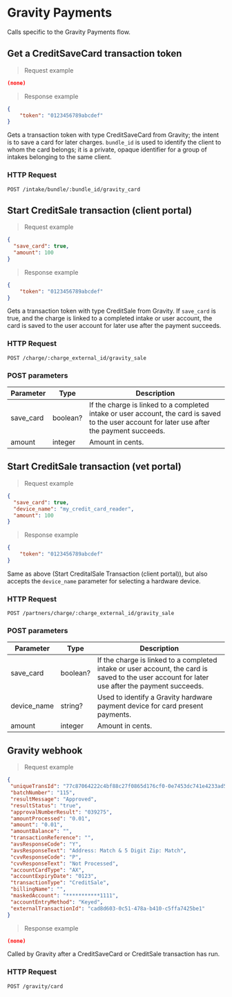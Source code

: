 # Gravity Payments
Calls specific to the Gravity Payments flow.

## Get a CreditSaveCard transaction token

> Request example

```json
(none)
```

> Response example

```json
{
	"token": "0123456789abcdef"
}
```

Gets a transaction token with type CreditSaveCard from Gravity; the intent is to save a card for later charges.
`bundle_id` is used to identify the client to whom the card belongs; it is a private, opaque identifier for a group of intakes belonging to the same client.

### HTTP Request
`POST /intake/bundle/:bundle_id/gravity_card`

## Start CreditSale transaction (client portal)

> Request example

```json
{
  "save_card": true,
  "amount": 100
}
```

> Response example

```json
{
	"token": "0123456789abcdef"
}
```

Gets a transaction token with type CreditSale from Gravity. If `save_card` is true, and the charge is linked to a completed intake or user account,
the card is saved to the user account for later use after the payment succeeds.

### HTTP Request
`POST /charge/:charge_external_id/gravity_sale`

### POST parameters
Parameter | Type | Description
--------- | ---- | -----------
save_card | boolean? | If the charge is linked to a completed intake or user account, the card is saved to the user account for later use after the payment succeeds.
amount | integer | Amount in cents.

## Start CreditSale transaction (vet portal)

> Request example

```json
{
  "save_card": true,
  "device_name": "my_credit_card_reader",
  "amount": 100
}
```

> Response example

```json
{
	"token": "0123456789abcdef"
}
```

Same as above (Start CreditalSale Transaction (client portal)), but also accepts the `device_name` parameter for selecting a hardware device.

### HTTP Request
`POST /partners/charge/:charge_external_id/gravity_sale`

### POST parameters
Parameter | Type | Description
--------- | ---- | -----------
save_card | boolean? | If the charge is linked to a completed intake or user account, the card is saved to the user account for later use after the payment succeeds.
device_name | string? | Used to identify a Gravity hardware payment device for card present payments.
amount | integer | Amount in cents.

## Gravity webhook

> Request example

 ```json
 {
  "uniqueTransId": "77c87064222c4bf88c27f0865d176cf0-0e7453dc741e4233ad571d6ca8d73587",
  "batchNumber": "115",
  "resultMessage": "Approved",
  "resultStatus": "true",
  "approvalNumberResult": "039275",
  "amountProcessed": "0.01",
  "amount": "0.01",
  "amountBalance": "",
  "transactionReference": "",
  "avsResponseCode": "Y",
  "avsResponseText": "Address: Match & 5 Digit Zip: Match",
  "cvvResponseCode": "P",
  "cvvResponseText": "Not Processed",
  "accountCardType": "AX",
  "accountExpiryDate": "0123",
  "transactionType": "CreditSale",
  "billingName": "",
  "maskedAccount": "***********1111",
  "accountEntryMethod": "Keyed",
  "externalTransactionId": "cad8d603-0c51-478a-b410-c5ffa7425be1"
}
 ```

> Response example

```json
(none)
```

Called by Gravity after a CreditSaveCard or CreditSale transaction has run.

### HTTP Request
`POST /gravity/card`